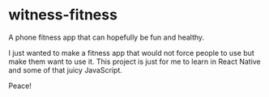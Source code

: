# witness-fitness
A phone fitness app that can hopefully be fun and healthy.

I just wanted to make a fitness app that would not force people to use but make them want to use it. This project is just for me to learn in React Native and some of that juicy JavaScript.

Peace!
